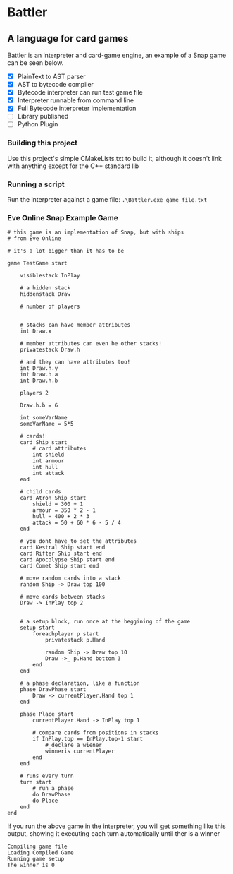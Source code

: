 # Battler

## A language for card games

Battler is an interpreter and card-game engine, an example of a Snap game can 
be seen below.

- [x] PlainText to AST parser
- [x] AST to bytecode compiler
- [x] Bytecode interpreter can run test game file
- [x] Interpreter runnable from command line
- [x] Full Bytecode interpreter implementation
- [ ] Library published
- [ ] Python Plugin

### Building this project
Use this project's simple CMakeLists.txt to build it, although it doesn't link
with anything except for the C++ standard lib

### Running a script
Run the interpreter against a game file:
`.\Battler.exe game_file.txt`


### Eve Online Snap Example Game

```
# this game is an implementation of Snap, but with ships
# from Eve Online

# it's a lot bigger than it has to be

game TestGame start

    visiblestack InPlay
    
    # a hidden stack
    hiddenstack Draw

    # number of players
    

    # stacks can have member attributes
    int Draw.x

    # member attributes can even be other stacks!
    privatestack Draw.h

    # and they can have attributes too!
    int Draw.h.y
    int Draw.h.a
    int Draw.h.b
    
    players 2

    Draw.h.b = 6

    int someVarName
    someVarName = 5*5
    
    # cards!
    card Ship start
        # card attributes
        int shield
        int armour
        int hull
        int attack
    end

    # child cards
    card Atron Ship start
        shield = 300 + 1
        armour = 350 * 2 - 1
        hull = 400 + 2 * 3
        attack = 50 + 60 * 6 - 5 / 4
    end
    
    # you dont have to set the attributes
    card Kestral Ship start end
    card Rifter Ship start end
    card Apocolypse Ship start end
    card Comet Ship start end

    # move random cards into a stack
    random Ship -> Draw top 100

    # move cards between stacks
    Draw -> InPlay top 2


    # a setup block, run once at the beggining of the game
    setup start
        foreachplayer p start
            privatestack p.Hand
            
            random Ship -> Draw top 10
            Draw ->_ p.Hand bottom 3
        end
    end

    # a phase declaration, like a function
    phase DrawPhase start
        Draw -> currentPlayer.Hand top 1
    end

    phase Place start
        currentPlayer.Hand -> InPlay top 1

        # compare cards from positions in stacks
        if InPlay.top == InPlay.top-1 start
            # declare a wiener
            winneris currentPlayer
        end
    end

    # runs every turn
    turn start
        # run a phase
        do DrawPhase
        do Place
    end
end
```


If you run the above game in the interpreter, you will get something like this output, showing it executing each turn automatically until ther is a winner
```
Compiling game file
Loading Compiled Game
Running game setup
The winner is 0
```
